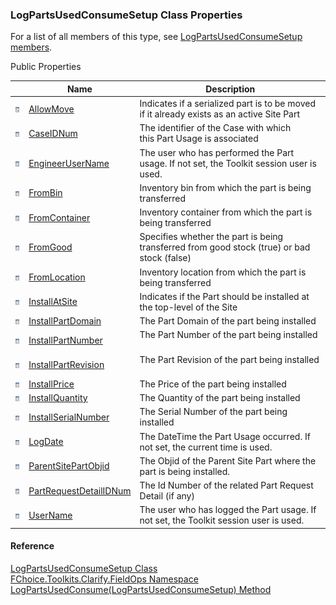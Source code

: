 ﻿### LogPartsUsedConsumeSetup Class Properties

For a list of all members of this type, see [LogPartsUsedConsumeSetup members](FChoice.Toolkits.Clarify~FChoice.Toolkits.Clarify.FieldOps.LogPartsUsedConsumeSetup_members.md).

Public Properties

|   | Name | Description |
| --- | --- | --- |
| ![Public Property](dotnetimages/publicProperty.png) | [AllowMove](FChoice.Toolkits.Clarify~FChoice.Toolkits.Clarify.FieldOps.LogPartsUsedConsumeSetup~AllowMove.md) | Indicates if a serialized part is to be moved if it already exists as an active Site Part   |
| ![Public Property](dotnetimages/publicProperty.png) | [CaseIDNum](FChoice.Toolkits.Clarify~FChoice.Toolkits.Clarify.FieldOps.LogPartsUsedConsumeSetup~CaseIDNum.md) | The identifier of the Case with which this Part Usage is associated   |
| ![Public Property](dotnetimages/publicProperty.png) | [EngineerUserName](FChoice.Toolkits.Clarify~FChoice.Toolkits.Clarify.FieldOps.LogPartsUsedConsumeSetup~EngineerUserName.md) | The user who has performed the Part usage. If not set, the Toolkit session user is used.   |
| ![Public Property](dotnetimages/publicProperty.png) | [FromBin](FChoice.Toolkits.Clarify~FChoice.Toolkits.Clarify.FieldOps.LogPartsUsedConsumeSetup~FromBin.md) | Inventory bin from which the part is being transferred   |
| ![Public Property](dotnetimages/publicProperty.png) | [FromContainer](FChoice.Toolkits.Clarify~FChoice.Toolkits.Clarify.FieldOps.LogPartsUsedConsumeSetup~FromContainer.md) | Inventory container from which the part is being transferred   |
| ![Public Property](dotnetimages/publicProperty.png) | [FromGood](FChoice.Toolkits.Clarify~FChoice.Toolkits.Clarify.FieldOps.LogPartsUsedConsumeSetup~FromGood.md) | Specifies whether the part is being transferred from good stock (true) or bad stock (false)   |
| ![Public Property](dotnetimages/publicProperty.png) | [FromLocation](FChoice.Toolkits.Clarify~FChoice.Toolkits.Clarify.FieldOps.LogPartsUsedConsumeSetup~FromLocation.md) | Inventory location from which the part is being transferred   |
| ![Public Property](dotnetimages/publicProperty.png) | [InstallAtSite](FChoice.Toolkits.Clarify~FChoice.Toolkits.Clarify.FieldOps.LogPartsUsedConsumeSetup~InstallAtSite.md) | Indicates if the Part should be installed at the top-level of the Site   |
| ![Public Property](dotnetimages/publicProperty.png) | [InstallPartDomain](FChoice.Toolkits.Clarify~FChoice.Toolkits.Clarify.FieldOps.LogPartsUsedConsumeSetup~InstallPartDomain.md) | The Part Domain of the part being installed   |
| ![Public Property](dotnetimages/publicProperty.png) | [InstallPartNumber](FChoice.Toolkits.Clarify~FChoice.Toolkits.Clarify.FieldOps.LogPartsUsedConsumeSetup~InstallPartNumber.md) | The Part Number of the part being installed   |
| ![Public Property](dotnetimages/publicProperty.png) | [InstallPartRevision](FChoice.Toolkits.Clarify~FChoice.Toolkits.Clarify.FieldOps.LogPartsUsedConsumeSetup~InstallPartRevision.md) | The Part Revision of the part being installed   |
| ![Public Property](dotnetimages/publicProperty.png) | [InstallPrice](FChoice.Toolkits.Clarify~FChoice.Toolkits.Clarify.FieldOps.LogPartsUsedConsumeSetup~InstallPrice.md) | The Price of the part being installed   |
| ![Public Property](dotnetimages/publicProperty.png) | [InstallQuantity](FChoice.Toolkits.Clarify~FChoice.Toolkits.Clarify.FieldOps.LogPartsUsedConsumeSetup~InstallQuantity.md) | The Quantity of the part being installed   |
| ![Public Property](dotnetimages/publicProperty.png) | [InstallSerialNumber](FChoice.Toolkits.Clarify~FChoice.Toolkits.Clarify.FieldOps.LogPartsUsedConsumeSetup~InstallSerialNumber.md) | The Serial Number of the part being installed   |
| ![Public Property](dotnetimages/publicProperty.png) | [LogDate](FChoice.Toolkits.Clarify~FChoice.Toolkits.Clarify.FieldOps.LogPartsUsedConsumeSetup~LogDate.md) | The DateTime the Part Usage occurred. If not set, the current time is used.   |
| ![Public Property](dotnetimages/publicProperty.png) | [ParentSitePartObjid](FChoice.Toolkits.Clarify~FChoice.Toolkits.Clarify.FieldOps.LogPartsUsedConsumeSetup~ParentSitePartObjid.md) | The Objid of the Parent Site Part where the part is being installed.   |
| ![Public Property](dotnetimages/publicProperty.png) | [PartRequestDetailIDNum](FChoice.Toolkits.Clarify~FChoice.Toolkits.Clarify.FieldOps.LogPartsUsedConsumeSetup~PartRequestDetailIDNum.md) | The Id Number of the related Part Request Detail (if any)   |
| ![Public Property](dotnetimages/publicProperty.png) | [UserName](FChoice.Toolkits.Clarify~FChoice.Toolkits.Clarify.FieldOps.LogPartsUsedConsumeSetup~UserName.md) | The user who has logged the Part usage. If not set, the Toolkit session user is used.   |





#### Reference

[LogPartsUsedConsumeSetup Class](FChoice.Toolkits.Clarify~FChoice.Toolkits.Clarify.FieldOps.LogPartsUsedConsumeSetup.md)  
[FChoice.Toolkits.Clarify.FieldOps Namespace](FChoice.Toolkits.Clarify~FChoice.Toolkits.Clarify.FieldOps_namespace.md)  
[LogPartsUsedConsume(LogPartsUsedConsumeSetup) Method](FChoice.Toolkits.Clarify~FChoice.Toolkits.Clarify.FieldOps.FieldOpsToolkit~LogPartsUsedConsume(LogPartsUsedConsumeSetup).md)